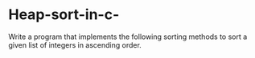 # Heap-sort-in-c-
Write a program that implements the following sorting methods to sort a given list of integers in ascending order.
